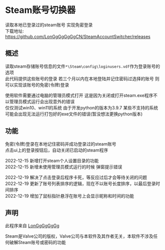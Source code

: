 # Steam账号切换器

读取本地已登录过的steam账号 实现免密登录\
下载地址:
https://github.com/LonGgGgGgGgCN/SteamAccountSwitcher/releases


## 概述

读取steam存储账号信息的文件```*\Steam\config\loginusers.vdf```作为登录账号的选项\
此代码提供这些账号的登录 若三个月以内在本地登陆并记住密码过选择的账号 则可以实现该账号的免密(令牌)登录

使用软件需要通过电脑的管理员模式打开 这是因为关闭或打开steam.exe程序不以管理员模式运行会出现意外的错误\
仅仅测试win10、win11的系统 由于开发python的版本为3.9.7 某些不支持的系统可能会出现无法运行打包好的exe文件的错误(暂没想法更换python版本)


## 功能

免密(令牌)登录在本地记住密码并成功登录过的steam账号\
点击ui上的登录按钮后，自动关闭已启动的steam程序

2022-12-15 新增打开steam个人设置目录的功能\
2022-12-15 新增未使用管理员模式运行的时候 弹窗提示错误

2022-12-19 解决了点击登录后程序卡死，等反应过后才会等待关闭的问题\
2022-12-19 更新了账号列表排序的逻辑，现在不以账号长度排序，以最后登录时间排序\
2022-12-19 增加了鼠标指针悬浮在账号上会显示昵称和时间的功能

## 声明

此程序来自 [LonGgGgGgGg](https://github.com/LonGgGgGgGgCN)

Steam是Valve公司的版权，Valve公司与本软件及其作者无关，本软件不涉及任何破解Steam账号或密码的功能
